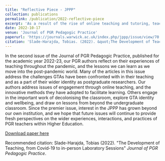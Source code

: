 ```yaml
---
title: "Reflective Piece - JPPP"
collection: publications
permalink: /publication/2022-reflective-piece
excerpt: 'As a result of the rise of online teaching and tutoring, teachers have had to adapt their teaching methods to accommodate the switch in demand of the student. Discussed in this reflection is the consideration of a Masters turned Ph.D. student who had to develop a new style of teaching to help the new generation of UGs in a world where the style of teaching was vastly different to what they remembered as an UG.'
date: 2022-10-17
venue: 'Journal of PGR Pedagogic Practice'
paperurl: 'https://journals.warwick.ac.uk/index.php/jppp/issue/view/70'
citation: 'Slade-Harajda, Tobias. (2022). &quot;The Development of Teaching, from Covid-19 to in-person Laboratory Sessions.&quot; <i>Journal of PGR Pedagogic Practice</i>.'
---
```


In the second issue of the Journal of PGR Pedagogic Practice, published for the academic year 2022-23, our PGR authors reflect on their experiences of teaching throughout the pandemic, and the lessons we can learn as we move into the post-pandemic world. Many of the articles in this issue address the challenges GTAs have been confronted with in their teaching and as a part of their wider identity as postgraduate researchers. Our authors address issues of engagement through online teaching, and the innovative methods they have adopted to facilitate learning. Others engage in the important work of decolonising the classroom, explore GTA identity and wellbeing, and draw on lessons from beyond the undergraduate classroom. Since the premier issue, interest in the JPPP has grown beyond our own institution, and we hope that future issues will continue to provide fresh perspectives on the wider experiences, interactions, and practices of PGR teachers within Higher Education.

[Download paper here](http://tobiassh0.github.io/assets/data/reflective-piece-tobias.pdf)

Recommended citation: Slade-Harajda, Tobias (2022). "The Development of Teaching, from Covid-19 to in-person Laboratory Sessions" <i>Journal of PGR Pedagogic Practice</i>.